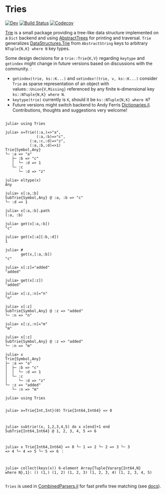 # Tries
<!-- [![Stable](https://img.shields.io/badge/docs-stable-blue.svg)](https://gkappler.github.io/Tries.jl/stable) -->
[![Dev](https://img.shields.io/badge/docs-dev-blue.svg)](https://gkappler.github.io/Tries.jl/dev)
[![Build Status](https://travis-ci.org/gkappler/Tries.jl.svg?branch=master)](https://travis-ci.com/github/gkappler/Tries.jl)
[![Codecov](https://codecov.io/gh/gkappler/Tries.jl/branch/master/graph/badge.svg)](https://codecov.io/gh/gkappler/Tries.jl)

[Trie](https://en.wikipedia.org/wiki/Trie) is a small package providing a tree-like data structure implemented on a `Dict` backend and using [AbstractTrees](https://github.com/JuliaCollections/AbstractTrees.jl) for printing and traversal.
`Trie` generalizes [DataStructures.Trie](https://juliacollections.github.io/DataStructures.jl/latest/trie/) from `AbstractString` keys to arbitrary `NTuple{N,K} where N` key types.

Some design decisions for a `trie::Trie{K,V}` regarding `keytype` and `getindex` might change in future versions based on discussions with the community.
:
- `getindex(trie, ks::K...)` and `setindex!(trie, v, ks::K...)` consider `Trie` as sparse representation of an object with values`::Union{V,Missing}` referenced by any finite `N`-dimensional key `ks::NTuple{N,K} where N`. 
- `keytype(trie)` currently is `K`, should it be `ks::NTuple{N,K} where N`?
- Future versions might switch backend to Andy Ferris [Dictionaries.jl](https://github.com/andyferris/Dictionaries.jl).
Contributions, thoughts and suggestions very welcome!

<pre><code class="language-julia-repl">
julia&gt; using Tries

julia&gt; x=Trie((:a,)=&gt;&quot;a&quot;,
              (:a,:b)=&gt;&quot;c&quot;,
       	   (:a,:c,:d)=&gt;&quot;z&quot;,
       	   (:a,:b,:d)=&gt;1)
Trie{Symbol,Any}
└─ :a =&gt; &quot;a&quot;
   ├─ :b =&gt; &quot;c&quot;
   │  └─ :d =&gt; 1
   └─ :c
      └─ :d =&gt; &quot;z&quot;

julia&gt; eltype(x)
Any

julia&gt; x[:a,:b]
SubTrie{Symbol,Any} @ :a, :b =&gt; &quot;c&quot;
└─ :d =&gt; 1

julia&gt; x[:a,:b].path
(:a, :b)

julia&gt; get(x[:a,:b])
&quot;c&quot;

julia&gt; get(x[:a][:b,:d])
1

julia&gt; #
       get(x,[:a,:b])
&quot;c&quot;

julia&gt; x[:z]=&quot;added&quot;
&quot;added&quot;

julia&gt; get(x[:z])
&quot;added&quot;

julia&gt; x[:z,:n]=&quot;n&quot;
&quot;n&quot;

julia&gt; x[:z]
SubTrie{Symbol,Any} @ :z =&gt; &quot;added&quot;
└─ :n =&gt; &quot;n&quot;

julia&gt; x[:z,:n]=&quot;m&quot;
&quot;m&quot;

julia&gt; x[:z]
SubTrie{Symbol,Any} @ :z =&gt; &quot;added&quot;
└─ :n =&gt; &quot;m&quot;

julia&gt; x
Trie{Symbol,Any}
├─ :a =&gt; &quot;a&quot;
│  ├─ :b =&gt; &quot;c&quot;
│  │  └─ :d =&gt; 1
│  └─ :c
│     └─ :d =&gt; &quot;z&quot;
└─ :z =&gt; &quot;added&quot;
   └─ :n =&gt; &quot;m&quot;</code></pre><pre><code class="language-julia-repl">julia&gt; using Tries

julia&gt; x=Trie{Int,Int}(0)
Trie{Int64,Int64} =&gt; 0

julia&gt; subtrie!(x, 1,2,3,4,5) do x
          x[end]+1
       end
SubTrie{Int64,Int64} @ 1, 2, 3, 4, 5 =&gt; 6

julia&gt; x
Trie{Int64,Int64} =&gt; 0
└─ 1 =&gt; 2
   └─ 2 =&gt; 3
      └─ 3 =&gt; 4
         └─ 4 =&gt; 5
            └─ 5 =&gt; 6
               ⋮

julia&gt; collect(keys(x))
6-element Array{Tuple{Vararg{Int64,N} where N},1}:
 ()
 (1,)
 (1, 2)
 (1, 2, 3)
 (1, 2, 3, 4)
 (1, 2, 3, 4, 5)
 </code></pre>

`Tries` is used in [CombinedParsers.jl](https://github.com/gkappler/CombinedParsers.jl) 
for fast prefix tree matching (see [docs](https://gkappler.github.io/CombinedParsers.jl/dev/man/example-either-trie/)).
